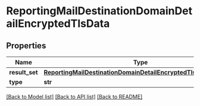 # ReportingMailDestinationDomainDetailEncryptedTlsData

## Properties
Name | Type | Description | Notes
------------ | ------------- | ------------- | -------------
**result_set** | [**ReportingMailDestinationDomainDetailEncryptedTlsDataResultSet**](ReportingMailDestinationDomainDetailEncryptedTlsDataResultSet.md) |  | [optional] 
**type** | **str** |  | [optional] 

[[Back to Model list]](../README.md#documentation-for-models) [[Back to API list]](../README.md#documentation-for-api-endpoints) [[Back to README]](../README.md)


